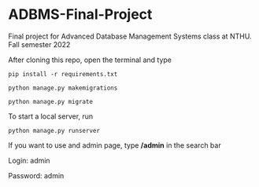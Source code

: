 # ADBMS-Final-Project
Final project for Advanced Database Management Systems class at NTHU. Fall semester 2022

After cloning this repo, open the terminal and type
````
pip install -r requirements.txt
````
````
python manage.py makemigrations
````
````
python manage.py migrate
````
To start a local server, run
````
python manage.py runserver
````
If you want to use and admin page, type **/admin** in the search bar

Login: admin

Password: admin
